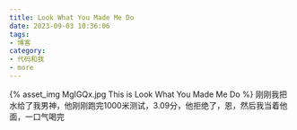 ```yaml
---
title: Look What You Made Me Do
date: 2023-09-03 10:36:06
tags:
- 博客
category:
- 代码和我
- more
---
```

{% asset_img MgIGQx.jpg This is Look What You Made Me Do %}
刚刚我把水给了我男神，他刚刚跑完1000米测试，3.09分，他拒绝了，恩，然后我当着他面，一口气喝完